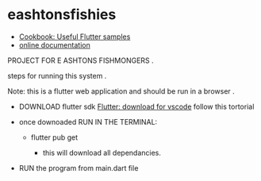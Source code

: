# eashtonsfishies


- [Cookbook: Useful Flutter samples](https://docs.flutter.dev/cookbook)
- [online documentation](https://docs.flutter.dev/)

PROJECT FOR E ASHTONS FISHMONGERS
.

steps for running this system
.

Note: this is a flutter web application and should be run in a browser
.

- DOWNLOAD flutter sdk
   [Flutter: download for vscode](https://docs.flutter.dev/get-started/install)
   follow this tortorial


   
- once downoaded RUN IN THE TERMINAL:
   
   - flutter pub get
   
      - this will download all dependancies.


   
- RUN the program from main.dart file

